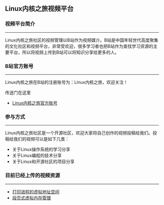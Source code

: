 ## Linux内核之旅视频平台 #

### 视频平台简介
---
Linux内核之旅社区的视频管理以B站作为视频媒介。B站是中国年轻世代高度聚集的文化社区和视频平台，非常受欢迎，很多学习者也把B站作为查找学习资源的主要平台，所以将视频上传到B站可以将知识分享给更多的人。




### B站官方账号
---
Linux内核之旅在B站的注册账号为：Linux内核之旅，欢迎关注！

传送门在这里


- [Linux内核之旅官方账号](https://space.bilibili.com/518970180?spm_id_from=333.788.b_765f7570696e666f.1)

### 参与方式
---
Linux内核之旅社区是一个开源社区，欢迎大家将自己创作的视频投稿给我们。投稿给我们的视频可以是如下几类：

- 关于Linux操作系统的学习分享
- 关于Linux编程的技术分享
- 关于Linux和开源社区的项目分享

### 目前已经上传的视频资源
---

- [打印进程的虚拟地址空间](https://www.bilibili.com/video/BV1Ua4y1x7sU?p=1)
- [段页式虚拟内存管理](https://www.bilibili.com/video/BV1Ua4y1x7sU?p=2)